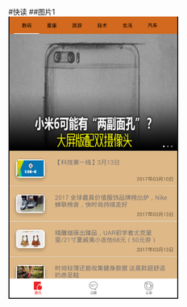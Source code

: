 #快读
##图片1<br>
![image](https://github.com/jsonhui/images/blob/master/1.png)<br>
                   
